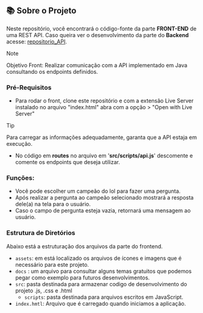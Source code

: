 ## 📚 Sobre o Projeto

Neste repositório, você encontrará o código-fonte da parte **FRONT-END** de uma REST API. Caso queira ver o desenvolvimento da parte do **Backend** acesse: [repositorio_API](https://github.com/matheusfy/santander-dev-week-2024). 


> [!NOTE]
> Objetivo Front: Realizar comunicação com a API implementado em Java consultando os endpoints definidos.

### Pré-Requisitos

- Para rodar o front, clone este repositório e com a extensão Live Server instalado no arquivo "index.html" abra com a opção > "Open with Live Server"
> [!TIP]
> Para carregar as informações adequadamente, garanta que a API estaja em execução. 
> - No código em **routes** no arquivo em '**src/scripts/api.js**' descomente e comente os endpoints que deseja utilizar.

### Funções:

- Você pode escolher um campeão do lol para fazer uma pergunta.
- Após realizar a pergunta ao campeão selecionado mostrará a resposta dele(a) na tela para o usuário. 
- Caso o campo de pergunta esteja vazia, retornará uma mensagem ao usuário.

### Estrutura de Diretórios

Abaixo está a estruturação dos arquivos da parte do frontend.

- `assets`: em está localizado os arquivos de ícones e imagens que é necessário para este projeto.
- `docs` : um arquivo para consultar alguns temas gratuitos que podemos pegar como exemplo para futuros desenvolvimentos.
- `src`: pasta destinada para armazenar codigo de desenvolvimento do projeto .js, .css e .html
  - `scripts`: pasta destinada para arquivos escritos em JavaScript.
- `index.hmtl`: Arquivo que é carregado quando iniciamos a aplicação. 